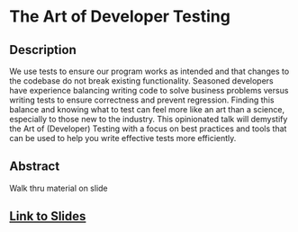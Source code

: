 # The Art of Developer Testing

## Description

We use tests to ensure our program works as intended and that changes to the codebase do not break existing functionality. Seasoned developers have experience balancing writing code to solve business problems versus writing tests to ensure correctness and prevent regression. Finding this balance and knowing what to test can feel more like an art than a science, especially to those new to the industry. This opinionated talk will demystify the Art of (Developer) Testing with a focus on best practices and tools that can be used to help you write effective tests more efficiently.

## Abstract

Walk thru material on slide

## [Link to Slides](http://bit.ly/art-of-developer-testing)
